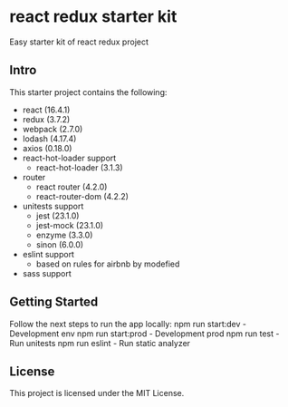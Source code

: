 # react redux starter kit
Easy starter kit of react redux project

## Intro
This starter project contains the following:
- react (16.4.1)
- redux (3.7.2)
- webpack (2.7.0)
- lodash (4.17.4)
- axios (0.18.0)
- react-hot-loader support
  - react-hot-loader (3.1.3)
- router 
  - react router (4.2.0)
  - react-router-dom (4.2.2)
- unitests support
  - jest (23.1.0)
  - jest-mock (23.1.0)
  - enzyme (3.3.0)
  - sinon (6.0.0)
- eslint support
  - based on rules for airbnb by modefied
- sass support

## Getting Started

Follow the next steps to run the app locally:
npm run start:dev - Development env
npm run start:prod - Development prod
npm run test - Run unitests 
npm run eslint - Run static analyzer 

## License

This project is licensed under the MIT License.